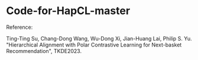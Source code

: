# Code-for-HapCL-master

Reference:

Ting-Ting Su, Chang-Dong Wang, Wu-Dong Xi, Jian-Huang Lai, Philip S. Yu. "Hierarchical Alignment with Polar Contrastive Learning for Next-basket Recommendation", TKDE2023.
